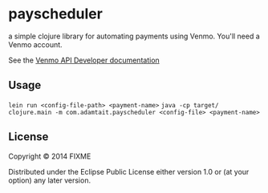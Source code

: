 # payscheduler

a simple clojure library for automating payments using Venmo. You'll need a Venmo account.


See the [Venmo API Developer documentation](https://developer.venmo.com/docs/endpoints/payments)

## Usage

`lein run <config-file-path> <payment-name>`
`java -cp target/ clojure.main -m com.adamtait.payscheduler <config-file> <payment-name>`

## License

Copyright © 2014 FIXME

Distributed under the Eclipse Public License either version 1.0 or (at
your option) any later version.
